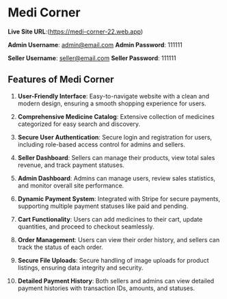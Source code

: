 



# Medi Corner

**Live Site URL**:(https://medi-corner-22.web.app)


**Admin Username**:   admin@email.com
**Admin Password**:   111111

**Seller Username**:  seller@email.com
**Seller Password**:  111111


## Features of Medi Corner

1. **User-Friendly Interface**: Easy-to-navigate website with a clean and modern design, ensuring a smooth shopping experience for users.

2. **Comprehensive Medicine Catalog**: Extensive collection of medicines categorized for easy search and discovery.

3. **Secure User Authentication**: Secure login and registration for users, including role-based access control for admins and sellers.

4. **Seller Dashboard**: Sellers can manage their products, view total sales revenue, and track payment statuses.

5. **Admin Dashboard**: Admins can manage users, review sales statistics, and monitor overall site performance.

6. **Dynamic Payment System**: Integrated with Stripe for secure payments, supporting multiple payment statuses like paid and pending.

7. **Cart Functionality**: Users can add medicines to their cart, update quantities, and proceed to checkout seamlessly.

8. **Order Management**: Users can view their order history, and sellers can track the status of each order.

9. **Secure File Uploads**: Secure handling of image uploads for product listings, ensuring data integrity and security.

10. **Detailed Payment History**: Both sellers and admins can view detailed payment histories with transaction IDs, amounts, and statuses.




